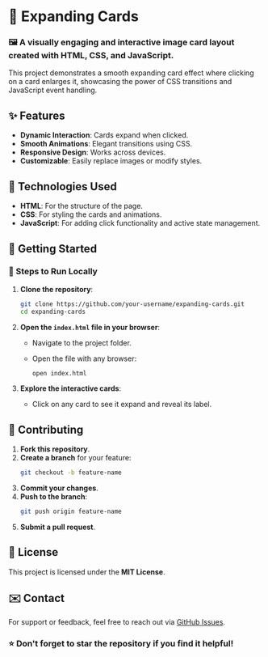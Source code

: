 # 🌟 Expanding Cards  

### 🖼️ A visually engaging and interactive image card layout created with **HTML**, **CSS**, and **JavaScript**.  

This project demonstrates a smooth expanding card effect where clicking on a card enlarges it, showcasing the power of CSS transitions and JavaScript event handling.


## ✨ Features  

- **Dynamic Interaction**: Cards expand when clicked.  
- **Smooth Animations**: Elegant transitions using CSS.  
- **Responsive Design**: Works across devices.  
- **Customizable**: Easily replace images or modify styles.  


## 🔧 Technologies Used  

- **HTML**: For the structure of the page.  
- **CSS**: For styling the cards and animations.  
- **JavaScript**: For adding click functionality and active state management.  


## 🚀 Getting Started    

### 🔹 Steps to Run Locally  

1. **Clone the repository**:
   
   ```bash
   git clone https://github.com/your-username/expanding-cards.git
   cd expanding-cards
   ```

3. **Open the `index.html` file in your browser**:  
   - Navigate to the project folder.  
   - Open the file with any browser:
  
     ```bash
     open index.html
     ```

4. **Explore the interactive cards**:  
   - Click on any card to see it expand and reveal its label.


## 🙌 Contributing  

1. **Fork this repository**.  
2. **Create a branch** for your feature:  
   ```bash
   git checkout -b feature-name
   ```  
3. **Commit your changes**.  
4. **Push to the branch**:  
   ```bash
   git push origin feature-name
   ```  
5. **Submit a pull request**.  


## 📄 License  

This project is licensed under the **MIT License**.  


## ✉️ Contact  

For support or feedback, feel free to reach out via [GitHub Issues](https://github.com/MohammadBilalCSE/).  


### ⭐ Don't forget to **star** the repository if you find it helpful!  
